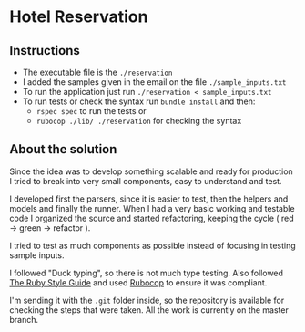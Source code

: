 # Hotel Reservation

## Instructions

* The executable file is the `./reservation`
* I added the samples given in the email on the file `./sample_inputs.txt`
* To run the application just run `./reservation < sample_inputs.txt`
* To run tests or check the syntax run `bundle install` and then:
    * `rspec spec` to run the tests or
    * `rubocop ./lib/ ./reservation` for checking the syntax

## About the solution

Since the idea was to develop something scalable and ready for production I
tried to break into very small components, easy to understand and test.

I developed first the parsers, since it is easier to test, then the helpers
and models and finally the runner. When I had a very basic working and testable
code I organized the source and started refactoring, keeping the cycle
( red -> green -> refactor ).

I tried to test as much components as possible instead of focusing in testing
sample inputs.

I followed "Duck typing", so there is not much type testing. Also followed
[The Ruby Style Guide](https://github.com/bbatsov/ruby-style-guide) and used [Rubocop](https://github.com/bbatsov/rubocop) to ensure it was compliant.

I'm sending it with the `.git` folder inside, so the repository is available for
checking the steps that were taken. All the work is currently on the master
branch.
